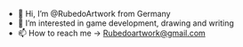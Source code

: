 - 👋 Hi, I’m @RubedoArtwork from Germany
- 👀 I’m interested in game development, drawing and writing
- 📫 How to reach me -> Rubedoartwork@gmail.com



<!---
RubedoArtwork/RubedoArtwork is a ✨ special ✨ repository because its `README.md` (this file) appears on your GitHub profile.
You can click the Preview link to take a look at your changes.
--->
